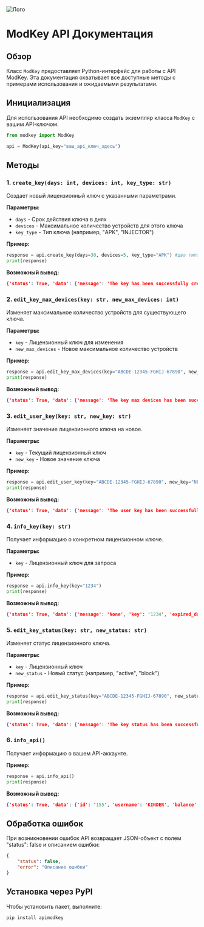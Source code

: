 ![Лого](https://i.ibb.co/zhP8MptB/IMG-20250301-153001-834.jpg)
# ModKey API Документация

## Обзор
Класс `ModKey` предоставляет Python-интерфейс для работы с API ModKey. Эта документация охватывает все доступные методы с примерами использования и ожидаемыми результатами.

## Инициализация
Для использования API необходимо создать экземпляр класса `ModKey` с вашим API-ключом.

```python
from modkey import ModKey

api = ModKey(api_key="ваш_api_ключ_здесь")
```

## Методы

### 1. `create_key(days: int, devices: int, key_type: str)`
Создает новый лицензионный ключ с указанными параметрами.

**Параметры:**
- `days` - Срок действия ключа в днях
- `devices` - Максимальное количество устройств для этого ключа
- `key_type` - Тип ключа (например, "APK", "INJECTOR")

**Пример:**
```python
response = api.create_key(days=30, devices=5, key_type="APK") #два типа APK или INJECTOR
print(response)
```

**Возможный вывод:**
```json
{'status': True, 'data': {'message': 'The key has been successfully created!', 'key': 'CATPON-30D-Wm6CH5nuva'}, 'code': 200}
```

### 2. `edit_key_max_devices(key: str, new_max_devices: int)`
Изменяет максимальное количество устройств для существующего ключа.

**Параметры:**
- `key` - Лицензионный ключ для изменения
- `new_max_devices` - Новое максимальное количество устройств

**Пример:**
```python
response = api.edit_key_max_devices(key="ABCDE-12345-FGHIJ-67890", new_max_devices=10)
print(response)
```

**Возможный вывод:**
```json
{'status': True, 'data': {'message': 'The key max devices has been successfully editing!', 'key': 'SOFTNANE-30D-EM61QGcbD0', 'old_max_devices': '5', 'new_max_devices': '10', 'info': 'the free version'}, 'code': 200}
```

### 3. `edit_user_key(key: str, new_key: str)`
Изменяет значение лицензионного ключа на новое.

**Параметры:**
- `key` - Текущий лицензионный ключ
- `new_key` - Новое значение ключа

**Пример:**
```python
response = api.edit_user_key(key="ABCDE-12345-FGHIJ-67890", new_key="NEWKEY-54321-67890")
print(response)
```

**Возможный вывод:**
```json
{'status': True, 'data': {'message': 'The user key has been successfully editing!', 'key': 'KINDER-30D-EM61QGcbD0', 'old_user_key': 'SOFTNAME-30D-EM61QGcbD0', 'new_user_key': '1234'}, 'code': 200}
```

### 4. `info_key(key: str)`
Получает информацию о конкретном лицензионном ключе.

**Параметры:**
- `key` - Лицензионный ключ для запроса

**Пример:**
```python
response = api.info_key(key="1234")
print(response)
```

**Возможный вывод:**
```json
{'status': True, 'data': {'message': 'None', 'key': '1234', 'expired_date': None, 'max_devices': '10', 'devices': None, 'status': '1', 'active': '1', 'registrator': 'KINDER', 'registrator_id': '155', 'soft': '105', 'key_type': 'APK', 'alpha': None}, 'code': 200}
```

### 5. `edit_key_status(key: str, new_status: str)`
Изменяет статус лицензионного ключа.

**Параметры:**
- `key` - Лицензионный ключ
- `new_status` - Новый статус (например, "active", "block")

**Пример:**
```python
response = api.edit_key_status(key="ABCDE-12345-FGHIJ-67890", new_status="block")
print(response)
```

**Возможный вывод:**
```json
{'status': True, 'data': {'message': 'The key status has been successfully editing!', 'key': '1234', 'old_status': '1', 'new_status': '0', 'info': 'the free version'}, 'code': 200}
```

### 6. `info_api()`
Получает информацию о вашем API-аккаунте.

**Пример:**
```python
response = api.info_api()
print(response)
```

**Возможный вывод:**
```json
{'status': True, 'data': {'id': '155', 'username': 'KINDER', 'balance': '49976952', 'VIP': '0', 'status': '1', 'level': '4', 'telegram_id': '1742648077', 'soft': {'id': '105', 'name': 'KINDER', 'VIP': '1', 'status': '1', 'soft_status': '1', 'price': '{"1": "30", "3": "55", "7": "150", "14": "280", "20": "300", "30": "550", "60": "799", "25000": "999"}'}}, 'code': 200}
```

## Обработка ошибок
При возникновении ошибок API возвращает JSON-объект с полем "status": false и описанием ошибки:

```json
{
    "status": false,
    "error": "Описание ошибки"
}
```

## Установка через PyPI
Чтобы установить пакет, выполните:

```bash
pip install apimodkey
```